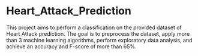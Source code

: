 # Heart_Attack_Prediction
This project aims to perform a classification on the provided dataset of Heart Attack prediction. The goal is to preprocess the dataset, apply more than 3 machine learning algorithms, perform exploratory data analysis, and achieve an accuracy and F-score of more than 65%.
